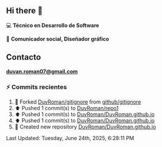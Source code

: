 ## Hi there 👋

:computer: **Técnico en Desarrollo de Software**

:pencil: **Comunicador social, Diseñador gráfico**

## Contacto

**<duvan.roman07@gmail.com>**

### :zap: Commits recientes
<!--RECENT_ACTIVITY:start-->
1. 🔱 Forked [DuvRoman/gitignore](https://github.com/DuvRoman/gitignore) from [github/gitignore](https://github.com/github/gitignore)<br>
2. ⬆️ Pushed 1 commit(s) to [DuvRoman/repo1](https://github.com/DuvRoman/repo1)<br>
3. ⬆️ Pushed 1 commit(s) to [DuvRoman/DuvRoman.github.io](https://github.com/DuvRoman/DuvRoman.github.io)<br>
4. ⬆️ Pushed 1 commit(s) to [DuvRoman/DuvRoman.github.io](https://github.com/DuvRoman/DuvRoman.github.io)<br>
5. 📔 Created new repository [DuvRoman/DuvRoman.github.io](https://github.com/DuvRoman/DuvRoman.github.io)<br>
<!--RECENT_ACTIVITY:end-->
<!--RECENT_ACTIVITY:last_update-->
Last Updated: Tuesday, June 24th, 2025, 6:28:11 PM
<!--RECENT_ACTIVITY:last_update_end-->
